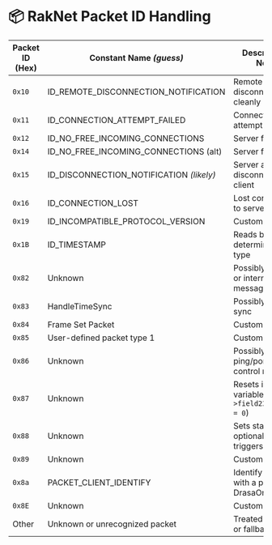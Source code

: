 # 📦 RakNet Packet ID Handling 

| Packet ID (Hex) | Constant Name *(guess)*                  | Description / Notes                                    | Handling Function                                |
|------------------|-------------------------------------------|----------------------------------------------------------|--------------------------------------------------|
| `0x10`           | ID_REMOTE_DISCONNECTION_NOTIFICATION      | Remote peer disconnected cleanly                         | `FUN_140c66458(this, packet)`                    |
| `0x11`           | ID_CONNECTION_ATTEMPT_FAILED              | Connection attempt failed                                | Logs warning + `RakNetClient::HandleConnectionFailed` |
| `0x12`           | ID_NO_FREE_INCOMING_CONNECTIONS           | Server full                                              | Ignored                                          |
| `0x14`           | ID_NO_FREE_INCOMING_CONNECTIONS (alt)     | Server full again?                                       | Logs warning                                     |
| `0x15`           | ID_DISCONNECTION_NOTIFICATION *(likely)* | Server actively disconnected this client                 | `RakNetClient::HandleDisconnectionByServer`     |
| `0x16`           | ID_CONNECTION_LOST                        | Lost connection to server                                | Logs warning + `RakNetClient::HandleConnectionLost` |
| `0x19`           | ID_INCOMPATIBLE_PROTOCOL_VERSION                                   | Custom packet?                                           | `FUN_140c670c0(this, packet)`                    |
| `0x1B`           | ID_TIMESTAMP              | Reads byte 10 to determine actual type                   | Special-case handling                            |
| `0x82`           | Unknown                                   | Possibly an error or internal RakNet message             | `RakNetClient::HandleError`                      |
| `0x83`           | HandleTimeSync                                   | Possibly time sync                                       | `RakNetClient::HandleTimeSync`                   |
| `0x84`           | Frame Set Packet                | Custom payload                                           | `FUN_140c66dd0(this, packet, 0)`                 |
| `0x85`           | User-defined packet type 1                | Custom payload                                           | `FUN_140c66dd0(this, packet, 1)`                 |
| `0x86`           | Unknown                                   | Possibly ping/pong or control message                    | `FUN_140c6608c(this, packet)`                    |
| `0x87`           | Unknown                                   | Resets internal variable (`this->field232_0x120 = 0`)    | State reset                                      |
| `0x88`           | Unknown                                   | Sets state + optionally triggers callback                | Sets field + optional call                       |
| `0x89`           | Unknown                                   | Custom logic                                             | `FUN_140c66938(this, packet)`                    |
| `0x8a`           | PACKET_CLIENT_IDENTIFY                                   | Identify the client with a parameter DrasaOnlineClient                                         | `FUN_140c66b18(this, packet)`                    |
| `0x8E`           | Unknown                                   | Custom logic                                             | `FUN_140c66b18(this, packet)`                    |
| Other            | Unknown or unrecognized packet            | Treated as error or fallback                             | `RakNetClient::HandleError(this, packet)`        |
